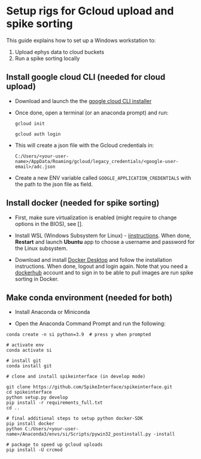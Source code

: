 # Setup rigs for Gcloud upload and spike sorting

This guide explains how to set up a Windows workstation to:

1. Upload ephys data to cloud buckets
2. Run a spike sorting locally


## Install google cloud CLI (needed for cloud upload)

- Download and launch the the [google cloud CLI installer](https://cloud.google.com/sdk/docs/install#windows)

- Once done, open a terminal (or an anaconda prompt) and run:
    ```
    gcloud init

    gcloud auth login
    ```

- This will create a json file with the Gcloud credentials in:
    ```
    C:/Users/<your-user-name>/AppData/Roaming/gcloud/legacy_credentials/<google-user-email>/adc.json
    ```

- Create a new ENV variable called `GOOGLE_APPLICATION_CREDENTIALS` with the path to the json file as field.

## Install docker (needed for spike sorting)

- First, make sure virtualization is enabled (might require to change options in the BIOS), see [].

- Install WSL (Windows Subsystem for Linux) - [iinstructions](https://docs.microsoft.com/en-us/windows/wsl/install). When done, **Restart** and launch **Ubuntu** app to choose a username and password for the Linux subsystem.

- Download and install [Docker Desktop](https://www.docker.com/products/docker-desktop/) and follow the installation instructions. When done, logout and login again. Note that you need a [dockerhub](https://hub.docker.com/) account and to sign in to be able to pull images are run spike sorting in Docker.

## Make conda environment (needed for both)

- Install Anaconda or Miniconda

- Open the Anaconda Command Prompt and run the following:

```
conda create -n si python=3.9  # press y when prompted

# activate env
conda activate si

# install git 
conda install git

# clone and install spikeinterface (in develop mode)

git clone https://github.com/SpikeInterface/spikeinterface.git
cd spikeinterface
python setup.py develop
pip install -r requirements_full.txt
cd ..

# final additional steps to setup python docker-SDK
pip install docker
python C:/Users/<your-user-name>/Anaconda3/envs/si/Scripts/pywin32_postinstall.py -install

# package to speed up gcloud uploads
pip install -U crcmod
```

